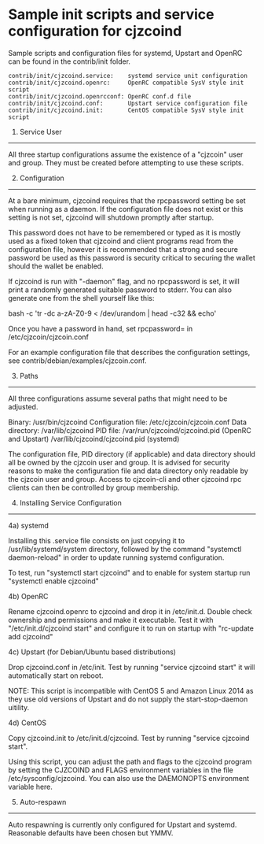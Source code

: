 Sample init scripts and service configuration for cjzcoind
==========================================================

Sample scripts and configuration files for systemd, Upstart and OpenRC
can be found in the contrib/init folder.

    contrib/init/cjzcoind.service:    systemd service unit configuration
    contrib/init/cjzcoind.openrc:     OpenRC compatible SysV style init script
    contrib/init/cjzcoind.openrcconf: OpenRC conf.d file
    contrib/init/cjzcoind.conf:       Upstart service configuration file
    contrib/init/cjzcoind.init:       CentOS compatible SysV style init script

1. Service User
---------------------------------

All three startup configurations assume the existence of a "cjzcoin" user
and group.  They must be created before attempting to use these scripts.

2. Configuration
---------------------------------

At a bare minimum, cjzcoind requires that the rpcpassword setting be set
when running as a daemon.  If the configuration file does not exist or this
setting is not set, cjzcoind will shutdown promptly after startup.

This password does not have to be remembered or typed as it is mostly used
as a fixed token that cjzcoind and client programs read from the configuration
file, however it is recommended that a strong and secure password be used
as this password is security critical to securing the wallet should the
wallet be enabled.

If cjzcoind is run with "-daemon" flag, and no rpcpassword is set, it will
print a randomly generated suitable password to stderr.  You can also
generate one from the shell yourself like this:

bash -c 'tr -dc a-zA-Z0-9 < /dev/urandom | head -c32 && echo'

Once you have a password in hand, set rpcpassword= in /etc/cjzcoin/cjzcoin.conf

For an example configuration file that describes the configuration settings,
see contrib/debian/examples/cjzcoin.conf.

3. Paths
---------------------------------

All three configurations assume several paths that might need to be adjusted.

Binary:              /usr/bin/cjzcoind
Configuration file:  /etc/cjzcoin/cjzcoin.conf
Data directory:      /var/lib/cjzcoind
PID file:            /var/run/cjzcoind/cjzcoind.pid (OpenRC and Upstart)
                     /var/lib/cjzcoind/cjzcoind.pid (systemd)

The configuration file, PID directory (if applicable) and data directory
should all be owned by the cjzcoin user and group.  It is advised for security
reasons to make the configuration file and data directory only readable by the
cjzcoin user and group.  Access to cjzcoin-cli and other cjzcoind rpc clients
can then be controlled by group membership.

4. Installing Service Configuration
-----------------------------------

4a) systemd

Installing this .service file consists on just copying it to
/usr/lib/systemd/system directory, followed by the command
"systemctl daemon-reload" in order to update running systemd configuration.

To test, run "systemctl start cjzcoind" and to enable for system startup run
"systemctl enable cjzcoind"

4b) OpenRC

Rename cjzcoind.openrc to cjzcoind and drop it in /etc/init.d.  Double
check ownership and permissions and make it executable.  Test it with
"/etc/init.d/cjzcoind start" and configure it to run on startup with
"rc-update add cjzcoind"

4c) Upstart (for Debian/Ubuntu based distributions)

Drop cjzcoind.conf in /etc/init.  Test by running "service cjzcoind start"
it will automatically start on reboot.

NOTE: This script is incompatible with CentOS 5 and Amazon Linux 2014 as they
use old versions of Upstart and do not supply the start-stop-daemon uitility.

4d) CentOS

Copy cjzcoind.init to /etc/init.d/cjzcoind. Test by running "service cjzcoind start".

Using this script, you can adjust the path and flags to the cjzcoind program by
setting the CJZCOIND and FLAGS environment variables in the file
/etc/sysconfig/cjzcoind. You can also use the DAEMONOPTS environment variable here.

5. Auto-respawn
-----------------------------------

Auto respawning is currently only configured for Upstart and systemd.
Reasonable defaults have been chosen but YMMV.

